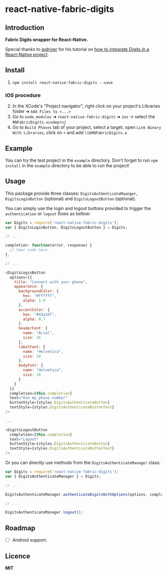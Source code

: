 # react-native-fabric-digits

## Introduction

**Fabric Digits wrapper for React-Native.**

Special thanks to [jpdriver](https://github.com/jpdriver) for his tutorial on [how to integrate Digits in a React-Native project](https://medium.com/p/getting-started-with-digits-and-react-native-f79b22439416).

## Install

1. `npm install react-native-fabric-digits --save`

### iOS procedure 
2. In the XCode's "Project navigator", right click on your project's Libraries folder ➜ `Add Files to <...>`
3. Go to `node_modules` ➜ `react-native-fabric-digits` ➜ `ios` -> select the `RNFabricDigits.xcodeproj`
4. Go to `Build Phases` tab of your project, select a target, open `Link Binary With Libraries`, click on `+` and add `libRNFabricDigits.a`

## Example

You can try the test project in the `example` directory. Don't forget to run `npm install` in the `example` directory to be able to run the project!

## Usage

This package provide three classes: `DigitsAuthenticateMaanger`, `DigitsLoginButton` (optional) and `DigitsLogoutButton` (optional).

You can simply use the login and logout buttons provided to trigger the `authentication` or `logout` flows as bellow: 

```javascript
var Digits = require('react-native-fabric-digits');
var { DigitsLoginButton, DigitsLogoutButton } = Digits;

// ...

completion: function(error, response) {
  // Your code here.
},

// ...

<DigitsLoginButton
  options={{
    title: "Connect with your phone",
    appearance: {
      backgroundColor: {
        hex: "#ffffff",
        alpha: 1.0
      },
      accentColor: {
        hex: "#43a16f",
        alpha: 0.7
      },
      headerFont: {
        name: "Arial",
        size: 16
      },
      labelFont: {
        name: "Helvetica",
        size: 18
      },
      bodyFont: {
        name: "Helvetica",
        size: 16
      }
    }
  }}
  completion={this.completion}
  text="Use my phone number"
  buttonStyle={styles.DigitsAuthenticateButton}
  textStyle={styles.DigitsAuthenticateButtonText}
/>

...

<DigitsLogoutButton
  completion={this.completion}
  text="Logout"
  buttonStyle={styles.DigitsAuthenticateButton}
  textStyle={styles.DigitsAuthenticateButtonText}
/>
```

Or you can directly use methods from the `DigitsAuthenticateManager` class:

```javascript
var Digits = require('react-native-fabric-digits');
var { DigitsAuthenticateManager } = Digits;

// ...

DigitsAuthenticateManager.authenticateDigitsWithOptions(options, completion);

// ...

DigitsAuthenticateManager.logout();

```

## Roadmap

- [ ] Android support.

## Licence

**MIT**
